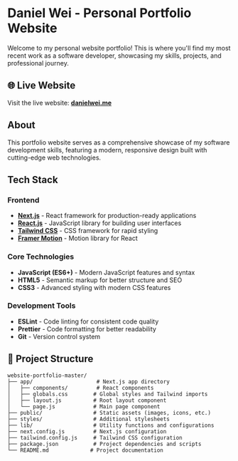 # Daniel Wei - Personal Portfolio Website

Welcome to my personal website portfolio! This is where you'll find my most recent work as a software developer, showcasing my skills, projects, and professional journey.

## 🌐 Live Website

Visit the live website: **[danielwei.me]([https://www.danielwei.me])**

## About

This portfolio website serves as a comprehensive showcase of my software development skills, featuring a modern, responsive design built with cutting-edge web technologies.


## Tech Stack

### Frontend
- **[Next.js](https://nextjs.org)** - React framework for production-ready applications
- **[React.js](https://reactjs.org)** - JavaScript library for building user interfaces
- **[Tailwind CSS](https://tailwindcss.com)** - CSS framework for rapid styling
- **[Framer Motion](https://www.framer.com/motion/)** - Motion library for React

### Core Technologies
- **JavaScript (ES6+)** - Modern JavaScript features and syntax
- **HTML5** - Semantic markup for better structure and SEO
- **CSS3** - Advanced styling with modern CSS features

### Development Tools
- **ESLint** - Code linting for consistent code quality
- **Prettier** - Code formatting for better readability
- **Git** - Version control system

## 📁 Project Structure

```
website-portfolio-master/
├── app/                    # Next.js app directory
│   ├── components/         # React components
│   ├── globals.css        # Global styles and Tailwind imports
│   ├── layout.js          # Root layout component
│   └── page.js            # Main page component
├── public/                # Static assets (images, icons, etc.)
├── styles/                # Additional stylesheets
├── lib/                   # Utility functions and configurations
├── next.config.js         # Next.js configuration
├── tailwind.config.js     # Tailwind CSS configuration
├── package.json           # Project dependencies and scripts
└── README.md             # Project documentation
```
